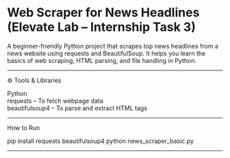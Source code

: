 # Web Scraper for News Headlines  (Elevate Lab – Internship Task 3)

A beginner-friendly Python project that scrapes top news headlines from a news website using requests and BeautifulSoup.
It helps you learn the basics of web scraping, HTML parsing, and file handling in Python.

---

⚙️ Tools & Libraries

Python     
requests – To fetch webpage data      
beautifulsoup4 – To parse and extract HTML tags     

---

How to Run

pip install requests beautifulsoup4
python news_scraper_basic.py

---
